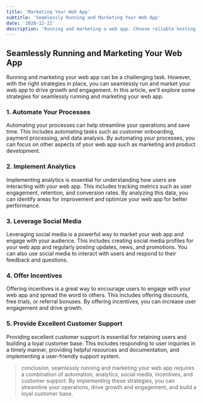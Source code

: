 ```yaml
---
title: 'Marketing Your Web App'
subtitle: 'Seamlessly Running and Marketing Your Web App'
date: '2020-12-22'
description: 'Running and marketing a web app. Choose reliable hosting, monitor performance. Effective marketing attracts and retains users. Essential for growth and success.'
---
```


## Seamlessly Running and Marketing Your Web App

Running and marketing your web app can be a challenging task. However, with the right strategies in place, you can seamlessly run and market your web app to drive growth and engagement. In this article, we'll explore some strategies for seamlessly running and marketing your web app.

### 1. Automate Your Processes

Automating your processes can help streamline your operations and save time. This includes automating tasks such as customer onboarding, payment processing, and data analysis. By automating your processes, you can focus on other aspects of your web app such as marketing and product development.

### 2. Implement Analytics

Implementing analytics is essential for understanding how users are interacting with your web app. This includes tracking metrics such as user engagement, retention, and conversion rates. By analyzing this data, you can identify areas for improvement and optimize your web app for better performance.

### 3. Leverage Social Media

Leveraging social media is a powerful way to market your web app and engage with your audience. This includes creating social media profiles for your web app and regularly posting updates, news, and promotions. You can also use social media to interact with users and respond to their feedback and questions.

### 4. Offer Incentives

Offering incentives is a great way to encourage users to engage with your web app and spread the word to others. This includes offering discounts, free trials, or referral bonuses. By offering incentives, you can increase user engagement and drive growth.

### 5. Provide Excellent Customer Support

Providing excellent customer support is essential for retaining users and building a loyal customer base. This includes responding to user inquiries in a timely manner, providing helpful resources and documentation, and implementing a user-friendly support system.

> conclusion, seamlessly running and marketing your web app requires a combination of automation, analytics, social media, incentives, and customer support. By implementing these strategies, you can streamline your operations, drive growth and engagement, and build a loyal customer base.
